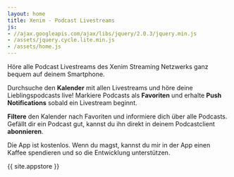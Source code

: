 ```yaml
---
layout: home
title: Xenim - Podcast Livestreams
js:
- //ajax.googleapis.com/ajax/libs/jquery/2.0.3/jquery.min.js
- /assets/jquery.cycle.lite.min.js
- /assets/home.js
---
```


Höre alle Podcast Livestreams des Xenim Streaming Netzwerks ganz bequem auf deinem Smartphone.

Durchsuche den **Kalender** mit allen Livestreams und höre deine Lieblingspodcasts live! Markiere Podcasts als **Favoriten** und erhalte **Push Notifications** sobald ein Livestream beginnt.

**Filtere** den Kalender nach Favoriten und informiere dich über alle Podcasts. Gefällt dir ein Podcast gut, kannst du ihn direkt in deinem Podcastclient **abonnieren**.

Die App ist kostenlos. Wenn du magst, kannst du mir in der App einen Kaffee spendieren und so die Entwicklung unterstützen.

<p class="app-store">{{ site.appstore }}</p>